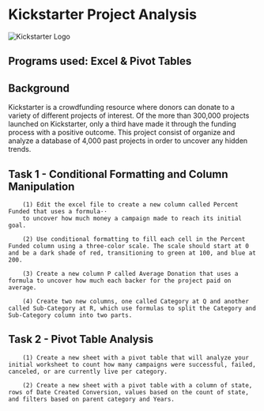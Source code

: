 # Kickstarter Project Analysis 

[Image1]: https://cdn.techinasia.com/wp-content/uploads/2015/06/kickstarter-logo.jpg

![Kickstarter Logo][Image1] 

## Programs used: Excel & Pivot Tables

## Background 

Kickstarter is a crowdfunding resource where donors can donate to a variety of different projects of interest. Of the more than 300,000 projects launched on Kickstarter, only a third have made it through the funding process with a positive outcome. This project consist of organize and analyze a database of 4,000 past projects in order to uncover any hidden trends. 

## Task 1 - Conditional Formatting and Column Manipulation

        (1) Edit the excel file to create a new column called Percent Funded that uses a formula⋅⋅
        to uncover how much money a campaign made to reach its initial goal.
        
        (2) Use conditional formatting to fill each cell in the Percent Funded column using a three-color scale. The scale should start at 0 and be a dark shade of red, transitioning to green at 100, and blue at 200.
        
        (3) Create a new column P called Average Donation that uses a formula to uncover how much each backer for the project paid on average.
        
        (4) Create two new columns, one called Category at Q and another called Sub-Category at R, which use formulas to split the Category and Sub-Category column into two parts.

## Task 2 - Pivot Table Analysis 

        (1) Create a new sheet with a pivot table that will analyze your initial worksheet to count how many campaigns were successful, failed, canceled, or are currently live per category.
 
        (2) Create a new sheet with a pivot table with a column of state, rows of Date Created Conversion, values based on the count of state, and filters based on parent category and Years.

